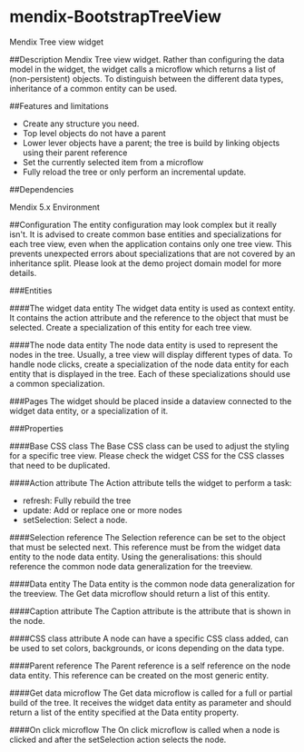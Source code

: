 mendix-BootstrapTreeView
========================

Mendix Tree view widget

##Description
Mendix Tree view widget. Rather than configuring the data model in the widget, the widget calls a microflow which returns a list of (non-persistent) objects. To distinguish between the different data types, inheritance of a common entity can be used.

##Features and limitations
- Create any structure you need.
- Top level objects do not have a parent
- Lower lever objects have a parent; the tree is build by linking objects using their parent reference
- Set the currently selected item from a microflow
- Fully reload the tree or only perform an incremental update.


##Dependencies

Mendix 5.x Environment

##Configuration
The entity configuration may look complex but it really isn't.
It is advised to create common base entities and specializations for each tree view, even when the application contains only one tree view. This prevents unexpected errors about specializations that are not covered by an inheritance split. 
Please look at the demo project domain model for more details. 

###Entities

####The widget data entity
The widget data entity is used as context entity. It contains the action attribute and the reference to the object that must be selected.
Create a specialization of this entity for each tree view.

####The node data entity
The node data entity is used to represent the nodes in the tree. Usually, a tree view will display different types of data. To handle node clicks, create a specialization of the node data entity for each entity that is displayed in the tree. Each of these specializations should use a common specialization.  

###Pages
The widget should be placed inside a dataview connected to the widget data entity, or a specialization of it.

###Properties

####Base CSS class
The Base CSS class can be used to adjust the styling for a specific tree view. Please check the widget CSS for the CSS classes that need to be duplicated.

####Action attribute
The Action attribute tells the widget to perform a task:

- refresh: Fully rebuild the tree
- update: Add or replace one or more nodes
- setSelection: Select a node.

####Selection reference
The Selection reference can be set to the object that must be selected next. This reference must be from the widget data entity to the node data entity. Using the generalisations: this should reference the common node data generalization for the treeview.

####Data entity
The Data entity is the common node data generalization for the treeview. The Get data microflow should return a list of this entity.

####Caption attribute
The Caption attribute is the attribute that is shown in the node.

####CSS class attribute
A node can have a specific CSS class added, can be used to set colors, backgrounds, or icons depending on the data type.

####Parent reference
The Parent reference is a self reference on the node data entity. This reference can be created on the most generic entity. 

####Get data microflow
The Get data microflow is called for a full or partial build of the tree. It receives the widget data entity as parameter and should return a list of the entity specified at the Data entity property.

####On click microflow
The On click microflow is called when a node is clicked and after the setSelection action selects the node.